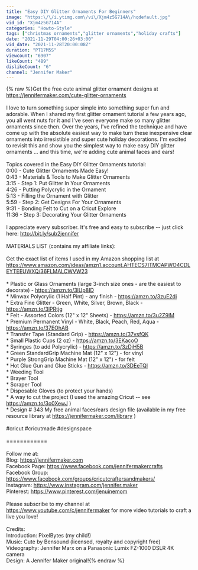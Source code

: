 ```yaml
---
title: "Easy DIY Glitter Ornaments For Beginners"
image: "https:\/\/i.ytimg.com\/vi\/Xjm4z5G714A\/hqdefault.jpg"
vid_id: "Xjm4z5G714A"
categories: "Howto-Style"
tags: ["christmas ornaments","glitter ornaments","holiday crafts"]
date: "2021-11-29T04:00:26+03:00"
vid_date: "2021-11-28T20:00:08Z"
duration: "PT17M5S"
viewcount: "6907"
likeCount: "489"
dislikeCount: "6"
channel: "Jennifer Maker"
---
```

{% raw %}Get the free cute animal glitter ornament designs at <a rel="nofollow" target="blank" href="https://jennifermaker.com/cute-glitter-ornaments">https://jennifermaker.com/cute-glitter-ornaments</a><br /><br />I love to turn something super simple into something super fun and adorable. When I shared my first glitter ornament tutorial a few years ago, you all went nuts for it and I've seen everyone make so many glitter ornaments since then. Over the years, I've refined the technique and have come up with the absolute easiest way to make turn these inexpensive clear ornaments into irresistible and super cute holiday decorations. I'm excited to revisit this and show you the simplest way to make easy DIY glitter ornaments ... and this time, we're adding cute animal faces and ears!<br /><br />Topics covered in the Easy DIY Glitter Ornaments tutorial:<br />0:00 - Cute Glitter Ornaments Made Easy!<br />0:43 - Materials &amp; Tools to Make Glitter Ornaments<br />3:15 - Step 1: Put Glitter In Your Ornaments<br />4:26 - Putting Polycrylic in the Ornament<br />5:13 - Filling the Ornament with Glitter<br />5:59 - Step 2: Get Designs For Your Ornaments<br />9:31 - Bonding Felt to Cut on a Cricut Explore<br />11:36 - Step 3: Decorating Your Glitter Ornaments<br /><br />I appreciate every subscriber. It's free and easy to subscribe -- just click here: <a rel="nofollow" target="blank" href="http://bit.ly/sub2jennifer">http://bit.ly/sub2jennifer</a><br /><br />MATERIALS LIST (contains my affiliate links):<br /><br />Get the exact list of items I used in my Amazon shopping list at <a rel="nofollow" target="blank" href="https://www.amazon.com/ideas/amzn1.account.AHTECS7ITMCAPWO4CDLEYTEEUWXQ/36FLMALCWVW23">https://www.amazon.com/ideas/amzn1.account.AHTECS7ITMCAPWO4CDLEYTEEUWXQ/36FLMALCWVW23</a><br /><br /> * Plastic or Glass Ornaments (large 3-inch size ones - are the easiest to decorate) - <a rel="nofollow" target="blank" href="https://amzn.to/3lUp8ID">https://amzn.to/3lUp8ID</a><br />* Minwax Polycrylic (1 Half Pint) - any finish - <a rel="nofollow" target="blank" href="https://amzn.to/3zuE2di">https://amzn.to/3zuE2di</a><br />* Extra Fine Glitter - Green, White, Silver, Brown, Black - <a rel="nofollow" target="blank" href="https://amzn.to/3lPRtjg">https://amzn.to/3lPRtjg</a><br />* Felt - Assorted Colors (12&quot; x 12&quot; Sheets) - <a rel="nofollow" target="blank" href="https://amzn.to/3u2Z9lM">https://amzn.to/3u2Z9lM</a><br />* Premium Permanent Vinyl - White, Black, Peach, Red, Aqua - <a rel="nofollow" target="blank" href="https://amzn.to/37EOhAB">https://amzn.to/37EOhAB</a><br />* Transfer Tape (Standard Grip) - <a rel="nofollow" target="blank" href="https://amzn.to/37vsfQK">https://amzn.to/37vsfQK</a><br />* Small Plastic Cups (2 oz) - <a rel="nofollow" target="blank" href="https://amzn.to/3EKacoO">https://amzn.to/3EKacoO</a><br />* Syringes (to add Polycrylic) - <a rel="nofollow" target="blank" href="https://amzn.to/3zDjH5B">https://amzn.to/3zDjH5B</a><br />* Green StandardGrip Machine Mat (12&quot; x 12&quot;) - for vinyl<br />* Purple StrongGrip Machine Mat (12&quot; x 12&quot;) - for felt<br />* Hot Glue Gun and Glue Sticks - <a rel="nofollow" target="blank" href="https://amzn.to/3DEeTQl">https://amzn.to/3DEeTQl</a><br />* Weeding Tool<br />* Brayer Tool<br />* Scraper Tool<br /> * Disposable Gloves (to protect your hands)<br /> * A way to cut the project (I used the amazing Cricut -- see <a rel="nofollow" target="blank" href="https://amzn.to/3o0XewJ">https://amzn.to/3o0XewJ</a> )<br /> * Design # 343 My free animal faces/ears design file (available in my free resource library at <a rel="nofollow" target="blank" href="https://jennifermaker.com/library">https://jennifermaker.com/library</a> )<br /><br />#cricut #cricutmade #designspace <br /><br />============<br /><br />Follow me at:<br />Blog: <a rel="nofollow" target="blank" href="https://jennifermaker.com">https://jennifermaker.com</a><br />Facebook Page: <a rel="nofollow" target="blank" href="https://www.facebook.com/jennifermakercrafts">https://www.facebook.com/jennifermakercrafts</a><br />Facebook Group: <a rel="nofollow" target="blank" href="https://www.facebook.com/groups/cricutcraftersandmakers/">https://www.facebook.com/groups/cricutcraftersandmakers/</a><br />Instagram: <a rel="nofollow" target="blank" href="https://www.instagram.com/jennifer.maker">https://www.instagram.com/jennifer.maker</a><br />Pinterest: <a rel="nofollow" target="blank" href="https://www.pinterest.com/jenuinemom">https://www.pinterest.com/jenuinemom</a><br /><br />Please subscribe to my channel at <a rel="nofollow" target="blank" href="https://www.youtube.com/c/jennifermaker">https://www.youtube.com/c/jennifermaker</a> for more video tutorials to craft a live you love!<br /><br />Credits:<br />Introduction: PixelBytes (my child!)<br />Music: Cute by Bensound (licensed, royalty and copyright free)<br />Videography: Jennifer Marx on a Panasonic Lumix FZ-1000 DSLR 4K camera<br />Design: A Jennifer Maker original!{% endraw %}
